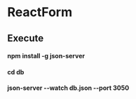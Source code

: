# ReactForm

## Execute
#### npm install -g json-server
#### cd db
#### json-server --watch db.json --port 3050
